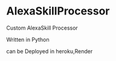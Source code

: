 # AlexaSkillProcessor

Custom AlexaSkill Processor 

Written in Python 

can be Deployed in heroku,Render
